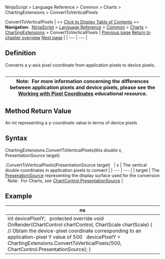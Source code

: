 ﻿
NinjaScript > Language Reference > Common > Charts > ChartingExtensions > ConvertToVerticalPixels

ConvertToVerticalPixels
| << [Click to Display Table of Contents](converttoverticalpixels2.md) >> **Navigation:**     [NinjaScript](ninjascript-1.md) > [Language Reference](language_reference_wip-1.md) > [Common](common-1.md) > [Charts](chart-1.md) > [ChartingExtensions](chartingextensions-1.md) > ConvertToVerticalPixels | [Previous page](converttohorizontalpixels-1.md) [Return to chapter overview](chartingextensions-1.md) [Next page](chartpanel-1.md) |
| --- | --- |
## Definition
Converts a y-axis pixel coordinate from application pixels to device pixels.
## 
| Note:  For more information concerning the differences between application pixels and device pixels, please see the [Working with Pixel Coordinates](working_with_pixel_coordinates-1.md) educational resource. |
| --- |

## 
## 
## Method Return Value
An int representing a y-coordinate value in terms of device pixels
## 
## Syntax
ChartingExtensions.ConvertToVerticalPixels(this double x, PresentationSource target)  

<double>.ConvertToVerticalPixels(PresentationSource target)
 
| x | The vertical double coordinates in application pixels to convert |
| --- | --- |
| target | The [PresenationSource](https://msdn.microsoft.com/en-us/library/system.windows.presentationsource(v=vs.110).aspx) representing the display surface used for the conversion   Note:  For Charts, see [ChartControl.PresentationSource](presentationsource-1.md) |

## 
## 
## Example
| ns |
| --- |
| int devicePixelY;   protected override void OnRender(ChartControl chartControl, ChartScale chartScale) {    // Obtain the device-pixel coordinate corresponding to an application-pixel Y value of 500    devicePixelY = ChartingExtensions.ConvertToVerticalPixels(500, ChartControl.PresentationSource); } |
